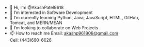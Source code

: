 - 👋 Hi, I’m @AkashPatel9618
- 👀 I’m interested in Software Development
- 🌱 I’m currently learning Python, Java, JavaScript, HTML, GitHub, Tomcat, and MERN/MEAN
- 💞️ I’m looking to collaborate on Web Projects
- 📫 How to reach me Email: akashp961808@gmail.com  
                     Cell: (443)660-6026

<!---
AkashPatel9618/AkashPatel9618 is a ✨ special ✨ repository because its `README.md` (this file) appears on your GitHub profile.
You can click the Preview link to take a look at your changes.
--->
